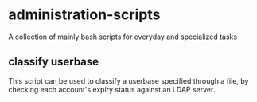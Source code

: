 # administration-scripts
A collection of mainly bash scripts for everyday and specialized tasks

## classify userbase
This script can be used to classify a userbase specified through a file, by checking each account's expiry status against an LDAP server.
